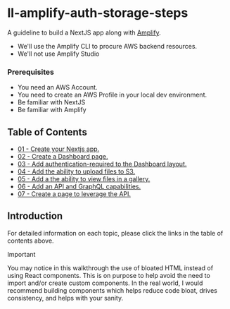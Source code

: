# ll-amplify-auth-storage-steps
A guideline to build a NextJS app along with [Amplify](https://docs.amplify.aws/). 

* We'll use the Amplify CLI to procure AWS backend resources.
* We'll not use Amplify Studio

### Prerequisites
* You need an AWS Account. 
* You need to create an AWS Profile in your local dev environment.
* Be familiar with NextJS
* Be familiar with Amplify

## Table of Contents

* [01 - Create your Nextjs app.](docs/01-create-your-next-app-add-amplify.md)
* [02 - Create a Dashboard page.](docs/02-add-a-dashboard-page-and-layout.md)
* [03 - Add authentication-required to the Dashboard layout.](docs/03-add-required-auth-to-the-dashboard.md)
* [04 - Add the ability to upload files to S3.](docs/04-add-upload-files-to-storage.md)
* [05 - Add a the ability to view files in a gallery.](docs/05-add-image-gallery.md)
* [06 - Add an API and GraphQL capabilities.](docs/06-add-data-and-graphql.md)
* [07 - Create a page to leverage the API.](docs/07-add-company-crud.md)

## Introduction

For detailed information on each topic, please click the links in the table of contents above.


> [!IMPORTANT]  
> You may notice in this walkthrough the use of bloated HTML instead of using React components. 
> This is on purpose to help avoid the need to import and/or create custom components. 
> In the real world, I would recommend building components which helps reduce code bloat, 
> drives consistency, and helps with your sanity. 


